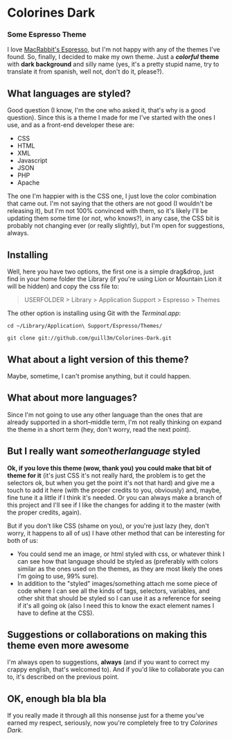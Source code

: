 # Colorines Dark
### Some Espresso Theme

I love [MacRabbit's Espresso](http://macrabbit.com/espresso/), but I'm not happy with any of the themes I've found. So, finally, I decided to make my own theme. Just a ***colorful* theme** with **dark background** and silly name (yes, it's a pretty stupid name, try to translate it from spanish, well not, don't do it, please?).

## What languages are styled?
Good question (I know, I'm the one who asked it, that's why is a good question). Since this is a theme I made for me I've started with the ones I use, and as a front-end developer these are:

* CSS
* HTML
* XML
* Javascript
* JSON
* PHP
* Apache

The one I'm happier with is the CSS one, I just love the color combination that came out. I'm not saying that the others are not good (I wouldn't be releasing it), but I'm not 100% convinced with them, so it's likely I'll be updating them some time (or not, who knows?), in any case, the CSS bit is probably not changing ever (or really slightly), but I'm open for suggestions, always.

## Installing
Well, here you have two options, the first one is a simple drag&drop, just find in your home folder the Library (if you're using Lion or Mountain Lion it will be hidden) and copy the css file to:
> USERFOLDER > Library > Application Support > Espresso > Themes

The other option is installing using Git with the *Terminal.app*:

    cd ~/Library/Application\ Support/Espresso/Themes/

    git clone git://github.com/guill3m/Colorines-Dark.git


## What about a light version of this theme?
Maybe, sometime, I can't promise anything, but it could happen.

## What about more languages?
Since I'm not going to use any other language than the ones that are already supported in a short–middle term, I'm not really thinking on expand the theme in a short term (hey, don't worry, read the next point).

## But I really want *someotherlanguage* styled
**Ok, if you love this theme (wow, thank you) you could make that bit of theme for it** (it's just CSS it's not really hard, the problem is to get the selectors ok, but when you get the point it's not that hard) and give me a touch to add it here (with the proper credits to you, obviously) and, maybe, fine tune it a little if I think it's needed. Or you can always make a branch of this project and I'll see if I like the changes for adding it to the master (with the proper credits, again).

But if you don't like CSS (shame on you), or you're just lazy (hey, don't worry, it happens to all of us) I have other method that can be interesting for both of us:

* You could send me an image, or html styled with css, or whatever think I can see how that language should be styled as (preferably with colors similar as the ones used on the themes, as they are most likely the ones I'm going to use, 99% sure).
* In addition to the "styled" images/something attach me some piece of code where I can see all the kinds of tags, selectors, variables, and other shit that should be styled so I can use it as a reference for seeing if it's all going ok (also I need this to know the exact element names I have to define at the CSS).

## Suggestions or collaborations on making this theme even more awesome
I'm always open to suggestions, **always** (and if you want to correct my crappy english, that's welcomed to). And if you'd like to collaborate you can to, it's described on the previous point.

## OK, enough bla bla bla
If you really made it through all this nonsense just for a theme you've earned my respect, seriously, now you're completely free to try *Colorines Dark*.